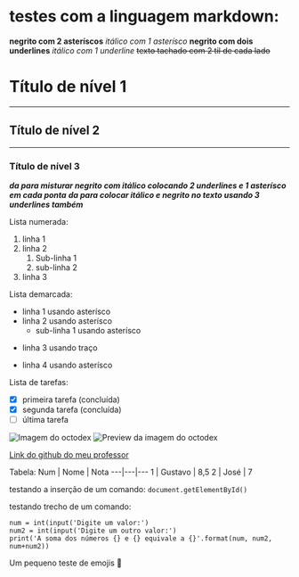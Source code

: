 
# testes com a linguagem markdown:

**negrito com 2 asteríscos**
*itálico com 1 asterísco*
__negrito com dois underlines__
_itálico com 1 underline_
~~texto tachado com 2 til de cada lado~~
# Título de nível 1
***
## Título de nível 2
---
### Título de nível 3
__*da para misturar negrito com itálico colocando 2 underlines e 1 asterísco em cada ponta*__
___da para colocar itálico e negrito no texto usando 3 underlines também___

Lista numerada:
1. linha 1
2. linha 2
   1. Sub-linha 1
   1. sub-linha 2
1. linha 3

Lista demarcada:
* linha 1 usando asterísco
* linha 2 usando asterísco
   * sub-linha 1 usando asterísco
- linha 3 usando traço
* linha 4 usando asterísco

Lista de tarefas:
- [x] primeira tarefa (concluída)
- [x] segunda tarefa (concluída)
- [ ] última tarefa

![Imagem do octodex](https://octodex.github.com/privateinvestocat/)
![Preview da imagem do octodex](https://user-images.githubusercontent.com/74397585/110012574-6f417e80-7cff-11eb-8e63-58926c2b036c.jpg)

[Link do github do meu professor](https://github.com/gustavoguanabara)

Tabela:
Num | Nome | Nota
---|---|---
1 | Gustavo | 8,5
2 | José | 7

testando a inserção de um comando:
`document.getElementById()`

testando trecho de um comando:
```
num = int(input('Digite um valor:')
num2 = int(input('Digite um outro valor:')
print('A soma dos números {} e {} equivale a {}'.format(num, num2, num+num2))
```

Um pequeno teste de emojis :mount_fuji:
